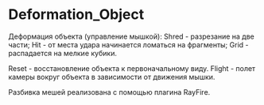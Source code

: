 # Deformation_Object

Деформация объекта (управление мышкой):
Shred - разрезание на две части;
Hit - от места удара начинается ломаться на фрагменты;
Grid - распадается на мелкие кубики.

Reset - восстановление объекта к первоначальному виду.
Flight - полет камеры вокруг объекта в зависимости от движения мышки.

Разбивка мешей реализована с помощью плагина RayFire.
